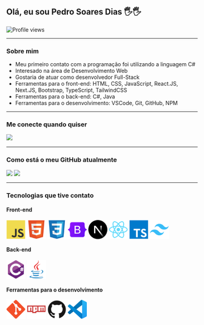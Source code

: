 <h2>Olá, eu sou Pedro Soares Dias 🖐️🖐️</h2>

<p align="left"> <img src="https://komarev.com/ghpvc/?username=PedroSoaresDias&color=green" alt="Profile views" /></p>

<hr>

<h3>Sobre mim</h3>

  <div>
    <ul>
      <li>Meu primeiro contato com a programação foi utilizando a linguagem C#</li>
      <li>Interesado na área de Desenvolvimento Web</li>
      <li>Gostaria de atuar como desenvolvedor Full-Stack</li>
      <li>Ferramentas para o front-end: HTML, CSS, JavaScript, React.JS, Next.JS, Bootstrap, TypeScript, TailwindCSS</li>
      <li>Ferramentas para o back-end: C#, Java</li>
      <li>Ferramentas para o desenvolvimento: VSCode, Git, GitHub, NPM</li>
    </ul>
  </div>

<hr>

<h3>Me conecte quando quiser</h3>
 
<div>
  <a href="https://www.linkedin.com/in/pedro-soares-dias/" target="_blank"><img src="https://img.shields.io/badge/-LinkedIn-blue?style=for-the-badge&logo=linkedin&logoColor=white"></a>
</div>

<hr>

<h3>Como está o meu GitHub atualmente</h3>

<div>
  <img height="180em" src="https://github-readme-stats.vercel.app/api?username=PedroSoaresDias&show_icons=true&theme=transparent&include_all_commits=true&count_private=true&bg_color=000&border_color=8A2BE2&icon_color=30A3DC&title_color=6A5ACD&text_color=7CFC00"/>
  <img height="180em" src="https://github-readme-stats.vercel.app/api/top-langs/?username=PedroSoaresDias&layout=compact&langs_count=10&theme=transparent&bg_color=000&border_color=8A2BE2&title_color=6A5ACD&text_color=7CFC00"/>
</div>
  
<hr>
  
<h3>Tecnologias que tive contato</h3>

<h4>Front-end</h4>
 
<div style="display: inline_block">
    <img align="center" alt="PedroSoaresDias-JavaScript" height="50" width="50" src="https://raw.githubusercontent.com/devicons/devicon/master/icons/javascript/javascript-original.svg">
  <img align="center" alt="PedroSoaresDias-HTML" height="50" width="50" src="https://raw.githubusercontent.com/devicons/devicon/master/icons/html5/html5-original.svg">
  <img align="center" alt="PedroSoaresDias-CSS" height="50" width="50" src="https://raw.githubusercontent.com/devicons/devicon/master/icons/css3/css3-original.svg">
  <img align="center" alt="PedroSoaresDias-Bootstrap" height="50" width="50" src="https://raw.githubusercontent.com/devicons/devicon/master/icons/bootstrap/bootstrap-original.svg">
  <img align="center" alt="PedroSoaresDias-NextJS" height="50" width="50" src="https://raw.githubusercontent.com/devicons/devicon/master/icons/nextjs/nextjs-original.svg">
  <img align="center" alt="PedroSoaresDias-React" height="50" width="50" src="https://raw.githubusercontent.com/devicons/devicon/master/icons/react/react-original.svg">
  <img align="center" alt="PedroSoaresDias-TypeScript" height="50" width="50" src="https://raw.githubusercontent.com/devicons/devicon/master/icons/typescript/typescript-original.svg">
  <img align="center" alt="PedroSoaresDias-TailwindCSS" height="50" width="50" src="https://raw.githubusercontent.com/devicons/devicon/master/icons/tailwindcss/tailwindcss-plain.svg">
</div>

<h4>Back-end</h4>

<div style="display: inline_block">
  <img align="center" alt="PedroSoaresDias-CSharp" height="50" width="50" src="https://raw.githubusercontent.com/devicons/devicon/master/icons/csharp/csharp-original.svg">
  <img align="center" alt="PedroSoaresDias-Java" height="50" width="50" src="https://raw.githubusercontent.com/devicons/devicon/master/icons/java/java-original.svg">
</div>

<h4>Ferramentas para o desenvolvimento</h4>

<div style="display: inline_block">
  <img align="center" alt="PedroSoaresDias-Git" height="50" width="50" src="https://raw.githubusercontent.com/devicons/devicon/master/icons/git/git-original.svg">
  <img align="center" alt="PedroSoaresDias-NPM" height="50" width="50" src="https://raw.githubusercontent.com/devicons/devicon/master/icons/npm/npm-original-wordmark.svg">
  <img align="center" alt="PedroSoaresDias-GitHub" height="50" width="50" src="https://raw.githubusercontent.com/devicons/devicon/master/icons/github/github-original.svg">
  <img align="center" alt="PedroSoaresDias-VisualStudioCode" height="50" width="50" src="https://raw.githubusercontent.com/devicons/devicon/master/icons/vscode/vscode-original.svg">
</div>

<!--
  <hr>
  
  ### Commits
  
  ![Snake animation](https://github.com/PedroSoaresDias/PedroSoaresDias/blob/output/github-contribution-grid-snake.svg)
  
-->

